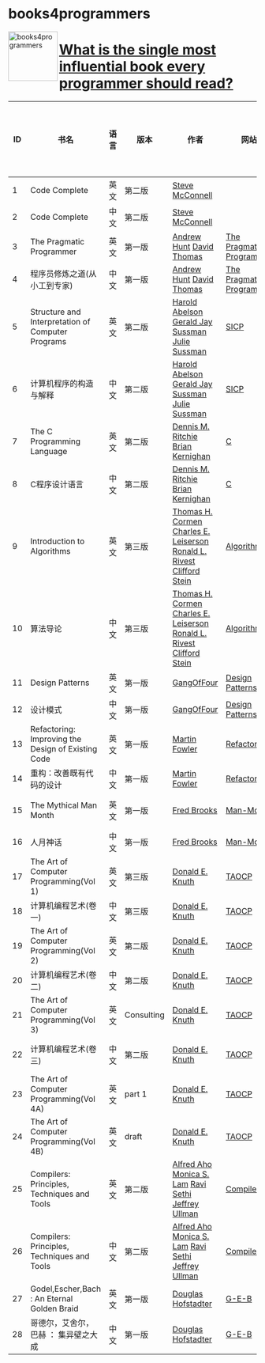 # books4programmers 
<img src="https://github.com/androidzhibinw/books4programmers/blob/master/wechat-books4programmers.png" alt="books4programmers" width="100" height="100" align="left">

# [What is the single most influential book every programmer should read?](https://stackoverflow.com/questions/1711/what-is-the-single-most-influential-book-every-programmer-should-read)

|ID| 书名 | 语言 | 版本| 作者| 网站 | Google 网盘链接 | 百度网盘链接 |
|-----| ------ | ------ | ------ | ------ | ------ | ------ | ------ |
|1| Code Complete | 英文 | 第二版 | [Steve McConnell] || [下载][G1] | [下载][B1] |
|2| Code Complete | 中文 | 第二版 | [Steve McConnell] || [下载][G2] | [下载][B2] |
|3| The Pragmatic Programmer | 英文|第一版|[Andrew Hunt] [David Thomas]|[The Pragmatic Programmer]|[下载][G3]|[下载][B3]|
|4| 程序员修炼之道(从小工到专家) |中文|第一版|[Andrew Hunt] [David Thomas]|[The Pragmatic Programmer]|[下载][G4]|[下载][B4]|
|5|Structure and Interpretation of Computer Programs| 英文 |第二版| [Harold Abelson] [Gerald Jay Sussman] [Julie Sussman]|[SICP][sicp]|[下载][G5]|[下载][B5]|
|6|计算机程序的构造与解释 | 中文 |第二版|[Harold Abelson] [Gerald Jay Sussman] [Julie Sussman]|[SICP][sicp]|[下载][G6]|[下载][B6]|
|7|The C Programming Language	|英文|第二版|[Dennis M. Ritchie] [Brian Kernighan]|[C][c-pro-lan]|[下载][G7]|[下载][B7]|
|8|C程序设计语言 |中文|第二版|[Dennis M. Ritchie] [Brian Kernighan]|[C][c-pro-lan]|[下载][G8]|[下载][B8]|
|9|Introduction to Algorithms	|英文|第三版|[Thomas H. Cormen] [Charles E. Leiserson] [Ronald L. Rivest] [Clifford Stein] |[Algorithms]|[下载][G9]|[下载][B9]|
|10|算法导论|中文|第三版|[Thomas H. Cormen] [Charles E. Leiserson] [Ronald L. Rivest] [Clifford Stein] |[Algorithms]|[下载][G10]|[下载][B10]|
|11|Design Patterns|英文|第一版|[GangOfFour]|[Design Patterns]|[下载][G11]|[下载][B11]|
|12|设计模式|中文|第一版|[GangOfFour]|[Design Patterns]|[下载][G12]|[下载][B12]|
|13|Refactoring: Improving the Design of Existing Code|英文|第一版|[Martin Fowler]|[Refactoring]|[下载][G13]|[下载][B13]|
|14|重构：改善既有代码的设计|中文|第一版|[Martin Fowler]|[Refactoring]|[下载][G14]|[下载][B14]|
|15|The Mythical Man Month|英文|第一版|[Fred Brooks]|[Man-Month]|[Google 网盘下载][G15]|[下载][B15]|
|16|人月神话|中文|第一版|[Fred Brooks]|[Man-Month]|[下载][G16]|[下载][B16]|
|17|The Art of Computer Programming(Vol 1) |英文|第三版|[Donald E. Knuth]|[TAOCP]|[下载][G17]|[下载][B17]|
|18|计算机编程艺术(卷一)|中文|第三版|[Donald E. Knuth]|[TAOCP]|[下载][G18]|[下载][B18]|
|19|The Art of Computer Programming(Vol 2) |英文|第二版|[Donald E. Knuth]|[TAOCP]|[下载][G19]|[下载][B19]|
|20|计算机编程艺术(卷二)|中文|第二版|[Donald E. Knuth]|[TAOCP]|[下载][G20]|[下载][B20]|
|21|The Art of Computer Programming(Vol 3) |英文|Consulting|[Donald E. Knuth]|[TAOCP]|[下载][G21]|[下载][B21]|
|22|计算机编程艺术(卷三)|中文|第二版|[Donald E. Knuth]|[TAOCP]|[Google 网盘下载][G22]|[下载][B22]|
|23|The Art of Computer Programming(Vol 4A) |英文|part 1|[Donald E. Knuth]|[TAOCP]|[下载][G23]|[下载][B23]|
|24|The Art of Computer Programming(Vol 4B) |英文|draft|[Donald E. Knuth]|[TAOCP]|[下载][G24]|[下载][B24]|
|25|Compilers: Principles, Techniques and Tools|英文|第二版|[Alfred Aho] [Monica S. Lam] [Ravi Sethi] [Jeffrey Ullman] |[Compilers]|[下载][G25]|[下载][B25]|
|26|Compilers: Principles, Techniques and Tools|中文|第二版|[Alfred Aho] [Monica S. Lam] [Ravi Sethi] [Jeffrey Ullman] |[Compilers]|[下载][G26]|[下载][B26]|
|27|Godel,Escher,Bach : An Eternal Golden Braid|英文|第一版|[Douglas Hofstadter]|[G-E-B]|[下载][G27]|[下载][B27]|
|28|哥德尔，艾舍尔，巴赫 ： 集异壁之大成|中文|第一版|[Douglas Hofstadter]|[G-E-B]|[下载][G28]|[下载][B28]|

<!-- |17|name|英文|第一版|author|website|[Google 网盘下载][]|[百度网盘下载][]| -->

[Steve McConnell]:http://stevemcconnell.com/
[The Pragmatic Programmer]:https://pragprog.com/book/tpp/the-pragmatic-programmer
[Andrew Hunt]:https://en.wikipedia.org/wiki/Andy_Hunt_(author)
[David Thomas]:https://en.wikipedia.org/wiki/Dave_Thomas_(programmer)

[sicp]:https://mitpress.mit.edu/books/structure-and-interpretation-computer-programs
[Harold Abelson]:https://mitpress.mit.edu/authors/harold-abelson
[Gerald Jay Sussman]:https://mitpress.mit.edu/authors/gerald-jay-sussman
[Julie Sussman]:https://mitpress.mit.edu/authors/julie-sussman

[c-pro-lan]:https://en.wikipedia.org/wiki/The_C_Programming_Language
[Dennis M. Ritchie]:https://www.bell-labs.com/usr/dmr/www/
[Brian Kernighan]:https://www.cs.princeton.edu/~bwk/

[Algorithms]:https://mitpress.mit.edu/books/introduction-algorithms
[Thomas H. Cormen]:https://mitpress.mit.edu/authors/thomas-h-cormen
[Charles E. Leiserson]:https://mitpress.mit.edu/authors/charles-e-leiserson
[Ronald L. Rivest]:https://mitpress.mit.edu/authors/ronald-l-rivest
[Clifford Stein]:https://mitpress.mit.edu/authors/clifford-stein

[Design Patterns]:https://en.wikipedia.org/wiki/Design_Patterns
[GangOfFour]:http://wiki.c2.com/?GangOfFour

[Refactoring]:https://martinfowler.com/books/refactoring.html
[Martin Fowler]:https://martinfowler.com/

[Man-Month]:https://en.wikipedia.org/wiki/The_Mythical_Man-Month
[Fred Brooks]:https://en.wikipedia.org/wiki/Fred_Brooks

[TAOCP]:http://www-cs-faculty.stanford.edu/~knuth/taocp.html
[Donald E. Knuth]:http://www-cs-faculty.stanford.edu/~knuth/

[Compilers]:https://en.wikipedia.org/wiki/Compilers:_Principles,_Techniques,_and_Tools
[Alfred Aho]:https://en.wikipedia.org/wiki/Alfred_Aho
[Monica S. Lam]:https://en.wikipedia.org/wiki/Monica_S._Lam
[Ravi Sethi]:https://en.wikipedia.org/wiki/Ravi_Sethi
[Jeffrey Ullman]:https://en.wikipedia.org/wiki/Jeffrey_Ullman

[G-E-B]:https://en.wikipedia.org/wiki/G%C3%B6del,_Escher,_Bach
[Douglas Hofstadter]:https://en.wikipedia.org/wiki/Douglas_Hofstadter

[G1]:https://drive.google.com/open?id=0B7PHKasLIbFbSWMxSmpnZlJ3R2M
[G2]:https://drive.google.com/open?id=0B7PHKasLIbFbMFVpYnNtdVl4UUk
[G3]:https://drive.google.com/open?id=0B7PHKasLIbFbckVBN25iMndPNHM
[G4]:https://drive.google.com/open?id=0B7PHKasLIbFbZ0x4LUs4ZTZfa2c
[G5]:https://drive.google.com/open?id=0B7PHKasLIbFbNVM5MzhQajRicjQ
[G6]:https://drive.google.com/open?id=0B7PHKasLIbFbU00xd1ZTNW54aWs
[G7]:https://drive.google.com/open?id=0B7PHKasLIbFbc3kwQ3dYc0tQT2s
[G8]:https://drive.google.com/open?id=0B7PHKasLIbFbMlFfQmJPSXpteXM
[G9]:https://drive.google.com/open?id=0B7PHKasLIbFbTzZBcFZTdDRIRjQ
[G10]:https://drive.google.com/open?id=0B7PHKasLIbFbbklaSUVnX0R3eG8
[G11]:https://drive.google.com/open?id=0B7PHKasLIbFbT24wX3E0RXpUcXc
[G12]:https://drive.google.com/open?id=0B7PHKasLIbFbT2RxdUF3UFpSVzg
[G13]:https://drive.google.com/open?id=0B7PHKasLIbFbS2xiZ1FCN0lGakU
[G14]:https://drive.google.com/open?id=0B7PHKasLIbFbdXg0cFhENTVMZUE
[G15]:https://drive.google.com/open?id=0B7PHKasLIbFbbDhqcnRMWmZ5bFE
[G16]:https://drive.google.com/open?id=0B7PHKasLIbFbb2t4Y3UteDJCNWM
[G17]:https://drive.google.com/open?id=0B7PHKasLIbFbNmNWdkJ1UEFOLUU
[G18]:https://drive.google.com/open?id=0B7PHKasLIbFbdC0zTzdqX0VSUGs
[G19]:https://drive.google.com/open?id=0B7PHKasLIbFbdEFMQzdKVkhldVk
[G20]:https://drive.google.com/open?id=0B7PHKasLIbFbLUQzcTNWajNYTkE
[G21]:https://drive.google.com/open?id=0B7PHKasLIbFbMWlqT1EyaWxGU3M
[G22]:https://drive.google.com/open?id=0B7PHKasLIbFbc2tsOThvSVRTRnc
[G23]:https://drive.google.com/open?id=0B7PHKasLIbFbUnRtbjlZdmJORmc
[G24]:https://drive.google.com/open?id=0B7PHKasLIbFbUXNpVldCcFBiYTg
[G25]:https://drive.google.com/open?id=0B7PHKasLIbFbOE94Yll0Y3hoeGs
[G26]:https://drive.google.com/open?id=0B7PHKasLIbFbcjF4dk5NbHpVUkE
[G27]:https://drive.google.com/open?id=0B7PHKasLIbFbenNQVXpEbldDdDA
[G28]:https://drive.google.com/open?id=0B7PHKasLIbFba3NWNmJwdEhHT2s
[B1]:https://pan.baidu.com/s/1pLaE0KN
[B2]:https://pan.baidu.com/s/1jIzRlP0
[B3]:https://pan.baidu.com/s/1pLsVyND
[B4]:https://pan.baidu.com/s/1jHDOinc
[B5]:https://pan.baidu.com/s/1pKVUR7l
[B6]:https://pan.baidu.com/s/1boKicnd
[B7]:https://pan.baidu.com/s/1mh9Gul6
[B8]:https://pan.baidu.com/s/1hsQtFxE
[B9]:https://pan.baidu.com/s/1i4Sdvut
[B10]:https://pan.baidu.com/s/1o8KbOWq
[B11]:https://pan.baidu.com/s/1pKPPo8r
[B12]:https://pan.baidu.com/s/1o8j3ZbO
[B13]:https://pan.baidu.com/s/1qXCWdNQ
[B14]:https://pan.baidu.com/s/1kUNp8rX
[B15]:https://pan.baidu.com/s/1kUXyXq3
[B16]:https://pan.baidu.com/s/1qXJbD3e
[B17]:https://pan.baidu.com/s/1kVIgg9D
[B18]:https://pan.baidu.com/s/1pLMbF8v
[B19]:https://pan.baidu.com/s/1geT3tWf
[B20]:https://pan.baidu.com/s/1o89S2AQ
[B21]:https://pan.baidu.com/s/1ci6Aqa
[B22]:https://pan.baidu.com/s/1c2CUItE
[B23]:https://pan.baidu.com/s/1hsImqZa
[B24]:https://pan.baidu.com/s/1eSGU0Mm
[B25]:https://pan.baidu.com/s/1miKfUyc
[B26]:https://pan.baidu.com/s/1eS5zgfK
[B27]:https://pan.baidu.com/s/1bp33uNX
[B28]:https://pan.baidu.com/s/1nvst8Jv
